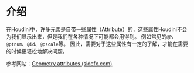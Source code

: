 # 介绍
在Houdini中，许多元素是自带一些属性（Attribute）的，这些属性Houdini不会为我们显示出来，但是我们在各种情况下可能都会用得到。
例如常见的`@P`、`@ptnum`、`@id`、`@pscale`等。
因此，需要对于这些属性有一定的了解，才能在需要的时候更轻松地解决问题。

参考网站：[Geometry attributes (sidefx.com)](https://www.sidefx.com/docs/houdini/model/attributes.html)